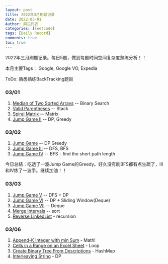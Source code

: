 ```yaml
---
layout: post
title: 2022年3月刷题记录
date: 2022-03-01
Author: 麻瓜码农
categories: [leetcode]
tags: [Daily Record]
comments: true
toc: true
---
```


2022年三月刷题记录。每日5题，做到每题时间空间复杂度熟练分析！！

本月主要Tags： Google, Google VO, Expedia

ToDo: 熟悉熟练BackTracking题目
### 03/01
1. [Median of Two Sorted Arrays](https://leetcode.com/problems/median-of-two-sorted-arrays/) -- Binary Search
2. [Valid Parentheses](https://leetcode.com/problems/valid-parentheses/) -- Stack
3. [Spiral Matrix](https://leetcode.com/problems/spiral-matrix/) -- Matrix
4. [Jump Game II](https://leetcode.com/problems/jump-game-ii/) -- DP, Greedy

### 03/02
1. [Jump Game](https://leetcode.com/problems/jump-game/) -- DP Greedy
2. [Jump Game III](https://leetcode.com/problems/jump-game-iii/) -- DFS, BFS
3. [Jump Game IV](https://leetcode.com/problems/jump-game-iv/) -- BFS - find the short path length

今日总结：吃透了一波Jump Game的Greedy。好久没有刷BFS都有点生疏了，III 和IV练了一波手。继续加油！！

### 03/03
1. [Jump Game V](https://leetcode.com/problems/jump-game-v/) -- DFS + DP
2. [Jump Game VI](https://leetcode.com/problems/jump-game-vi/) -- DP + Sliding Window(Deque)
3. [Jump Game VII](https://leetcode.com/problems/jump-game-vii/) -- Deque
4. [Merge Intervals](https://leetcode.com/problems/merge-intervals/submissions/) -- sort
5. [Reverse LinkedList](https://leetcode.com/problems/reverse-linked-list) - recursion 

### 03/06
1. [Append-K Integer with min Sum](https://leetcode.com/problems/append-k-integers-with-minimal-sum) - Math!
2. [Cells in a Range on an Excel Sheet](https://leetcode.com/problems/cells-in-a-range-on-an-excel-sheet/) - Loop
3. [Create Binary Tree From Descriptions](https://leetcode.com/problems/create-binary-tree-from-descriptions/) - HashMap
4. [Interleaving String](https://leetcode.com/problems/interleaving-string/) - DP